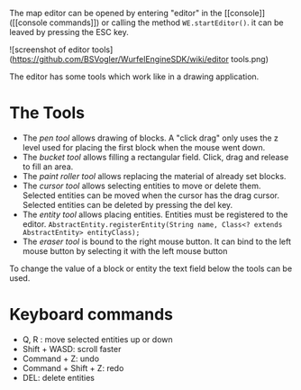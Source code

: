 The map editor can be opened by entering "editor" in the [[console]] ([[console commands]]) or calling the method `WE.startEditor()`. it can be leaved by pressing the ESC key.

![screenshot of editor tools](https://github.com/BSVogler/WurfelEngineSDK/wiki/editor tools.png)

The editor has some tools which work like in a drawing application.
# The Tools
* The _pen tool_ allows drawing of blocks. A "click drag" only uses the z level used for placing the first block when the mouse went down.
* The _bucket tool_ allows filling a rectangular field. Click, drag and release to fill an area.
* The _paint roller tool_ allows replacing the material of already set blocks.
* The _cursor tool_ allows selecting entities to move or delete them.
Selected entities can be moved when the cursor has the drag cursor.
Selected entities can be deleted by pressing the del key.
* The _entity tool_ allows placing entities. Entities must be registered to the editor. `AbstractEntity.registerEntity(String name, Class<? extends AbstractEntity> entityClass);`
* The _eraser tool_ is bound to the right mouse button. It can bind to the left mouse button by selecting it with the left mouse button

To change the value of a block or entity the text field below the tools can be used.

# Keyboard commands
* Q, R : move selected entities up or down
* Shift + WASD: scroll faster
* Command + Z: undo
* Command + Shift + Z: redo 
* DEL: delete entities
